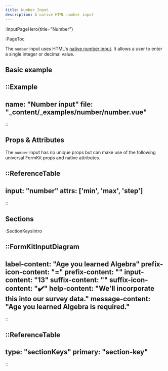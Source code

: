 ```yaml
---
title: Number Input
description: A native HTML number input
---
```


:InputPageHero{title="Number"}

:PageToc

The `number` input uses HTML's [native number input](https://developer.mozilla.org/en-US/docs/Web/HTML/Element/input/number). It allows a user to enter a single integer or decimal value.

## Basic example

::Example
---
name: "Number input"
file: "_content/_examples/number/number.vue"
---
::


## Props & Attributes

The `number` input has no unique props but can make use of the following universal
FormKit props and native attributes.

::ReferenceTable
---
input: "number"
attrs: ['min', 'max', 'step']
---
::


## Sections

:SectionKeysIntro

::FormKitInputDiagram
---
label-content: "Age you learned Algebra"
prefix-icon-content: "="
prefix-content: ""
input-content: "13"
suffix-content: ""
suffix-icon-content: "✔️"
help-content: "We'll incorporate this into our survey data."
message-content: "Age you learned Algebra is required."
---
::

::ReferenceTable
---
type: "sectionKeys"
primary: "section-key"
---
::

